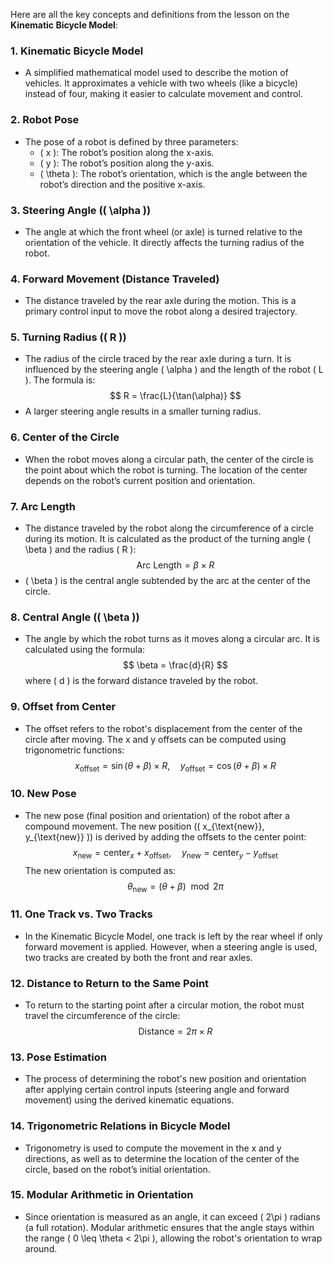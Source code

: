 Here are all the key concepts and definitions from the lesson on the **Kinematic Bicycle Model**:

### 1. **Kinematic Bicycle Model**
   - A simplified mathematical model used to describe the motion of vehicles. It approximates a vehicle with two wheels (like a bicycle) instead of four, making it easier to calculate movement and control.

### 2. **Robot Pose**
   - The pose of a robot is defined by three parameters:
     - \( x \): The robot’s position along the x-axis.
     - \( y \): The robot’s position along the y-axis.
     - \( \theta \): The robot’s orientation, which is the angle between the robot’s direction and the positive x-axis.

### 3. **Steering Angle (\( \alpha \))**
   - The angle at which the front wheel (or axle) is turned relative to the orientation of the vehicle. It directly affects the turning radius of the robot.

### 4. **Forward Movement (Distance Traveled)**
   - The distance traveled by the rear axle during the motion. This is a primary control input to move the robot along a desired trajectory.

### 5. **Turning Radius (\( R \))**
   - The radius of the circle traced by the rear axle during a turn. It is influenced by the steering angle \( \alpha \) and the length of the robot \( L \). The formula is:
     $$
     R = \frac{L}{\tan(\alpha)}
     $$
   - A larger steering angle results in a smaller turning radius.

### 6. **Center of the Circle**
   - When the robot moves along a circular path, the center of the circle is the point about which the robot is turning. The location of the center depends on the robot’s current position and orientation.

### 7. **Arc Length**
   - The distance traveled by the robot along the circumference of a circle during its motion. It is calculated as the product of the turning angle \( \beta \) and the radius \( R \):
     $$
     \text{Arc Length} = \beta \times R
     $$
   - \( \beta \) is the central angle subtended by the arc at the center of the circle.

### 8. **Central Angle (\( \beta \))**
   - The angle by which the robot turns as it moves along a circular arc. It is calculated using the formula:
     $$
     \beta = \frac{d}{R}
     $$
   where \( d \) is the forward distance traveled by the robot.

### 9. **Offset from Center**
   - The offset refers to the robot's displacement from the center of the circle after moving. The x and y offsets can be computed using trigonometric functions:
     $$
     x_{\text{offset}} = \sin(\theta + \beta) \times R, \quad y_{\text{offset}} = \cos(\theta + \beta) \times R
     $$

### 10. **New Pose**
   - The new pose (final position and orientation) of the robot after a compound movement. The new position (\( x_{\text{new}}, y_{\text{new}} \)) is derived by adding the offsets to the center point:
     $$
     x_{\text{new}} = \text{center}_x + x_{\text{offset}}, \quad y_{\text{new}} = \text{center}_y - y_{\text{offset}}
     $$
   The new orientation is computed as:
     $$
     \theta_{\text{new}} = (\theta + \beta) \mod 2\pi
     $$

### 11. **One Track vs. Two Tracks**
   - In the Kinematic Bicycle Model, one track is left by the rear wheel if only forward movement is applied. However, when a steering angle is used, two tracks are created by both the front and rear axles.

### 12. **Distance to Return to the Same Point**
   - To return to the starting point after a circular motion, the robot must travel the circumference of the circle:
     $$
     \text{Distance} = 2\pi \times R
     $$

### 13. **Pose Estimation**
   - The process of determining the robot's new position and orientation after applying certain control inputs (steering angle and forward movement) using the derived kinematic equations.

### 14. **Trigonometric Relations in Bicycle Model**
   - Trigonometry is used to compute the movement in the x and y directions, as well as to determine the location of the center of the circle, based on the robot’s initial orientation.

### 15. **Modular Arithmetic in Orientation**
   - Since orientation is measured as an angle, it can exceed \( 2\pi \) radians (a full rotation). Modular arithmetic ensures that the angle stays within the range \( 0 \leq \theta < 2\pi \), allowing the robot's orientation to wrap around.
